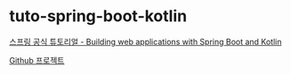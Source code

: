 # tuto-spring-boot-kotlin

[스프링 공식 튜토리얼 - Building web applications with Spring Boot and Kotlin](https://spring.io/guides/tutorials/spring-boot-kotlin/)

[Github 프로젝트](https://github.com/spring-guides/tut-spring-boot-kotlin)
